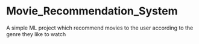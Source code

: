 # Movie_Recommendation_System
A simple ML project which recommend movies to the user according to the genre they like to watch
